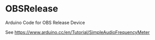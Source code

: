 # OBSRelease

Arduino Code for OBS Release Device

See
https://www.arduino.cc/en/Tutorial/SimpleAudioFrequencyMeter